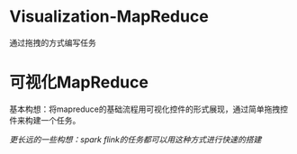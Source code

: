# Visualization-MapReduce
通过拖拽的方式编写任务

可视化MapReduce
================

基本构想：将mapreduce的基础流程用可视化控件的形式展现，通过简单拖拽控件来构建一个任务。 

 
 *更长远的一些构想：spark flink的任务都可以用这种方式进行快速的搭建*






